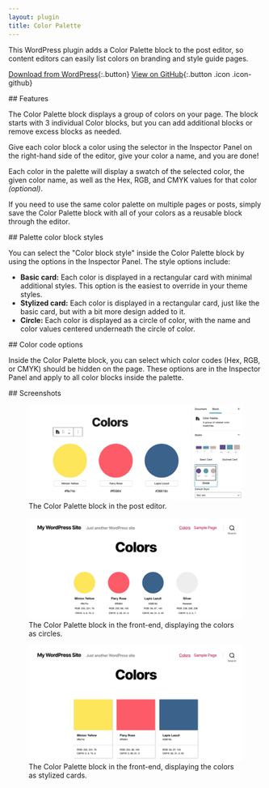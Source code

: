 ```yaml
---
layout: plugin
title: Color Palette
---
```


This WordPress plugin adds a Color Palette block to the post editor, so content editors can easily list colors on branding and style guide pages.

[Download from WordPress](https://wordpress.org/plugins/color-palette/){:.button}
[View on GitHub](https://github.com/thatdevgirl/wordpress-color-palette){:.button .icon .icon-github}


<section markdown="1" class="has-background copper" aria-label="Plugin features">
## Features

The Color Palette block displays a group of colors on your page. The block starts with 3 individual Color blocks, but you can add additional blocks or remove excess blocks as needed.

Give each color block a color using the selector in the Inspector Panel on the right-hand side of the editor, give your color a name, and you are done!

Each color in the palette will display a swatch of the selected color, the given color name, as well as the Hex, RGB, and CMYK values for that color _(optional)_.

If you need to use the same color palette on multiple pages or posts, simply save the Color Palette block with all of your colors as a reusable block through the editor.
</section>

<section markdown="1" aria-label="Palette color block styles">
## Palette color block styles

You can select the "Color block style" inside the Color Palette block by using the options in the Inspector Panel. The style options include:

* **Basic card:** Each color is displayed in a rectangular card with minimal additional styles. This option is the easiest to override in your theme styles.
* **Stylized card:** Each color is displayed in a rectangular card, just like the basic card, but with a bit more design added to it.
* **Circle:** Each color is displayed as a circle of color, with the name and color values centered underneath the circle of color.
</section>

<section markdown="1" class="has-background copper" aria-label="Color code options">
## Color code options

Inside the Color Palette block, you can select which color codes (Hex, RGB, or CMYK) should be hidden on the page. These options are in the Inspector Panel and apply to all color blocks inside the palette.
</section>

<section markdown="1" aria-label="Screenshots">
## Screenshots

<div class="plugin-screenshots">
  <figure>
    <img src="/assets/images/color-palette-screenshot-1.jpg" alt="">
    <figcaption>The Color Palette block in the post editor.</figcaption>
  </figure>

  <figure>
    <img src="/assets/images/color-palette-screenshot-2.jpg" alt="">
    <figcaption>The Color Palette block in the front-end, displaying the colors as circles.</figcaption>
  </figure>

  <figure>
    <img src="/assets/images/color-palette-screenshot-3.jpg" alt="">
    <figcaption>The Color Palette block in the front-end, displaying the colors as stylized cards.</figcaption>
  </figure>
</div>
</section>
